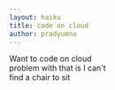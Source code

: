 ```yaml
--- 
layout: haiku
title: code on cloud
author: pradyumna 
--- 
```


Want to code on cloud<br>
problem with that is I can't<br>
find a chair to sit<br>